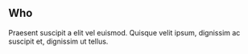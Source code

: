 ## Who
Praesent suscipit a elit vel euismod. Quisque velit ipsum, dignissim ac suscipit et, dignissim ut tellus.
